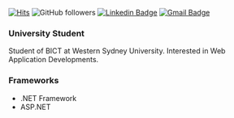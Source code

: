 [![Hits](https://hits.seeyoufarm.com/api/count/incr/badge.svg?url=https%3A%2F%2Fgithub.com%2FLyequation&count_bg=%2379C83D&title_bg=%23555555&icon=&icon_color=%23E7E7E7&title=Hits&edge_flat=false)](https://hits.seeyoufarm.com)
![GitHub followers](https://img.shields.io/github/followers/Lyequation?style=social)
[![Linkedin Badge](https://img.shields.io/badge/-LinkedIn-blue?style=flat-square&logo=Linkedin&logoColor=white&link=https://www.linkedin.com/in/simon-youngsik-lee-46b3171b6)](https://www.linkedin.com/in/simon-youngsik-lee-46b3171b6)
[![Gmail Badge](https://img.shields.io/badge/-Gmail-d14836?style=flat-square&logo=Gmail&logoColor=white&link=mailto:pphantasm@gmail.com)](mailto:pphantasm@gmail.com)

### University Student
Student of BICT at Western Sydney University. Interested in Web Application Developments.

### Frameworks
* .NET Framework
* ASP.NET
